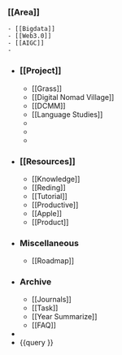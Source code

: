 ### [[Area]]
	- [[Bigdata]]
	- [[Web3.0]]
	- [[AIGC]]
	-
- ### [[Project]]
	- [[Grass]]
	- [[Digital Nomad Village]]
	- [[DCMM]]
	- [[Language Studies]]
	-
	-
	-
- ### [[Resources]]
	- [[Knowledge]]
	- [[Reding]]
	- [[Tutorial]]
	- [[Productive]]
	- [[Apple]]
	- [[Product]]
- ### Miscellaneous
	- [[Roadmap]]
- ### Archive
	- [[Journals]]
	- [[Task]]
	- [[Year Summarize]]
	- [[FAQ]]
-
- {{query }}